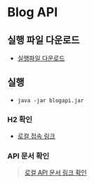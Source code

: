 # Blog API

## 실행 파일 다운로드 
- [실행파일 다운로드](https://github.com/kongr2/blogapi/raw/remotes/origin/master/docs/blogapi.jar)
## 실행 
- `java -jar blogapi.jar`
### H2 확인
- [로컬 접속 링크](http://localhost:8080/h2-console)
### API 문서 확인
> [로컬 API 문서 링크 확인](http://localhost:8080/swagger-ui/index.html)
